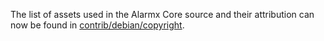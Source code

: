 The list of assets used in the Alarmx Core source and their attribution can now be found in [contrib/debian/copyright](../contrib/debian/copyright).
